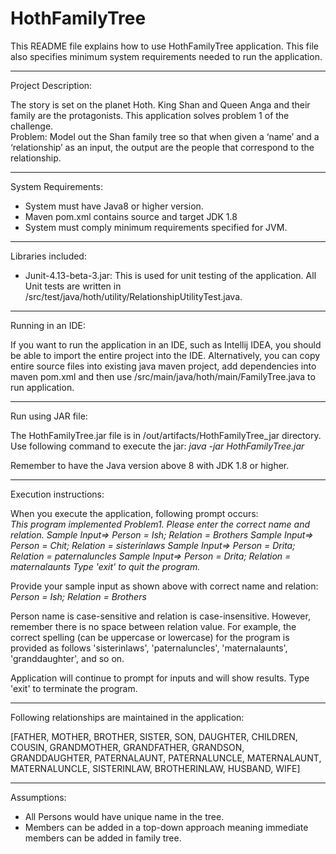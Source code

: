 # HothFamilyTree

This README file explains how to use HothFamilyTree application. This file also specifies minimum system requirements needed to run the application.
<hr>

Project Description:

The story is set on the planet Hoth. King Shan and Queen Anga and their family are the protagonists. This application solves problem 1 of the challenge.<br>
Problem: Model out the Shan family tree so that when given a ‘name’ and a ‘relationship’ as an input, the output are the people that correspond to the relationship.

<hr>

System Requirements:
    <ul>
        <li>System must have Java8 or higher version.</li>
        <li>Maven pom.xml contains source and target JDK 1.8 </li>
        <li>System must comply minimum requirements specified for JVM.</li>
    </ul>
    
<hr>

Libraries included:
    <ul>
        <li>Junit-4.13-beta-3.jar: This is used for unit testing of the application. All Unit tests are written in /src/test/java/hoth/utility/RelationshipUtilityTest.java.</li>
    </ul>
    
<hr>

Running in an IDE:

If you want to run the application in an IDE, such as Intellij IDEA, you should be able to import the entire project into the IDE. Alternatively,
you can copy entire source files into existing java maven project, add dependencies into maven pom.xml and then use /src/main/java/hoth/main/FamilyTree.java to run application.

<hr>

Run using JAR file:

The HothFamilyTree.jar file is in /out/artifacts/HothFamilyTree_jar directory. Use following command to execute the jar:
<i>java -jar HothFamilyTree.jar</i>

Remember to have the Java version above 8 with JDK 1.8 or higher.

<hr>

Execution instructions:

When you execute the application, following prompt occurs: <br>
<i>This program implemented Problem1. Please enter the correct name and relation.
Sample Input=> Person = Ish; Relation = Brothers
Sample Input=> Person = Chit; Relation = sisterinlaws
Sample Input=> Person = Drita; Relation = paternaluncles
Sample Input=> Person = Drita; Relation = maternalaunts
Type 'exit' to quit the program.</i>

Provide your sample input as shown above with correct name and relation:<br>
<i>Person = Ish; Relation = Brothers</i>

Person name is case-sensitive and relation is case-insensitive. However, remember there is no space between relation value. 
For example, the correct spelling (can be uppercase or lowercase) for the program is provided as follows 'sisterinlaws', 'paternaluncles', 'maternalaunts', 'granddaughter', and so on.

Application will continue to prompt for inputs and will show results.
Type 'exit' to terminate the program.
<hr>

Following relationships are maintained in the application:

[FATHER, MOTHER, BROTHER, SISTER, SON, DAUGHTER, CHILDREN, COUSIN, GRANDMOTHER, GRANDFATHER, GRANDSON, GRANDDAUGHTER, PATERNALAUNT, PATERNALUNCLE, MATERNALAUNT, MATERNALUNCLE, SISTERINLAW, BROTHERINLAW, HUSBAND, WIFE]

<hr>

Assumptions:
    <ul>
        <li>All Persons would have unique name in the tree.</li>
        <li>Members can be added in a top-down approach meaning immediate members can be added in family tree.</li>
    </ul>




